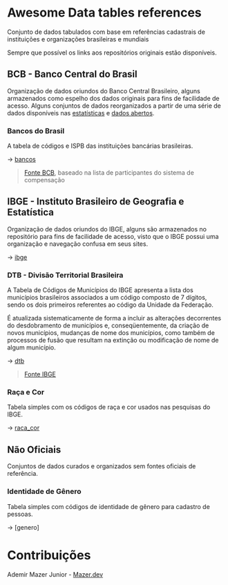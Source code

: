 # Awesome Data tables references

Conjunto de dados tabulados com base em referências cadastrais de instituições e organizações brasileiras e mundiais

Sempre que possível os links aos repositórios originais estão disponíveis.

## BCB - Banco Central do Brasil

Organização de dados oriundos do Banco Central Brasileiro, alguns armazenados como espelho dos dados originais para fins de facilidade de acesso. Alguns conjuntos de dados reorganizados a partir de uma série de dados
disponíveis nas [estatísticas](https://www.bcb.gov.br/estatisticas) e [dados abertos](https://dadosabertos.bcb.gov.br/).

### Bancos do Brasil

A tabela de códigos e ISPB das instituições bancárias brasileiras.

-> [bancos](https://github.com/nunomazer/tabelas-referencia/tree/main/bcb)

> [Fonte BCB](https://www.bcb.gov.br/pom/spb/estatistica/port/ParticipantesSTRport.csv), baseado na lista de participantes do sistema de compensação


## IBGE - Instituto Brasileiro de Geografia e Estatística

Organização de dados oriundos do IBGE, alguns são armazenados no repositório para fins de facilidade de acesso, visto que o IBGE possui uma organização e navegação confusa em seus sites.

-> [ibge](https://github.com/nunomazer/tabelas-referencia/tree/main/ibge)

### DTB - Divisão Territorial Brasileira

A Tabela de Códigos de Municípios do IBGE apresenta a lista dos municípios brasileiros associados a um código composto de 7 dígitos, sendo os dois primeiros referentes ao código da Unidade da Federação.

É atualizada sistematicamente de forma a incluir as alterações decorrentes do desdobramento de municípios e, conseqüentemente, da criação de novos municípios, mudanças de nome dos municípios, como também de processos de fusão que resultam na extinção ou modificação de nome de algum município.

-> [dtb](https://github.com/nunomazer/tabelas-referencia/tree/main/ibge/dtb)

> [Fonte IBGE](https://www.ibge.gov.br/geociencias/organizacao-do-territorio/estrutura-territorial/23701-divisao-territorial-brasileira.html?=&t=downloads&utm_source=landing&utm_medium=explica&utm_campaign=codmun)

### Raça e Cor

Tabela simples com os códigos de raça e cor usados nas pesquisas do IBGE.

-> [raca_cor](https://github.com/nunomazer/tabelas-referencia/tree/main/ibge)

## Não Oficiais

Conjuntos de dados curados e organizados sem fontes oficiais de referência.

### Identidade de Gênero

Tabela simples com códigos de identidade de gênero para cadastro de pessoas.

-> [genero]

# Contribuições

Ademir Mazer Junior - [Mazer.dev](https://mazer.dev)






